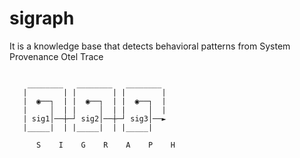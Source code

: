 # sigraph
It is a knowledge base that detects behavioral patterns from System Provenance Otel Trace

```

    ________   ________   ________
   |        | |        | |        |
   |  ◉──┐  | |  ◉──┐  | |  ◉──┐  |
   |     │  | |     │  | |     │  |
   | sig1│──┼─┘ sig2│──┼─┘ sig3│──►
   |_____|  | |_____|  | |_____|   

      S    I    G    R    A    P    H


```

